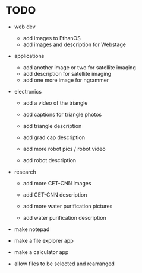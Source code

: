 # TODO
- web dev
    - add images to EthanOS
    - add images and description for Webstage

- applications
    - add another image or two for satellite imaging
    - add description for satellite imaging
    - add one more image for ngrammer

- electronics
    - add a video of the triangle
    - add captions for triangle photos
    - add triangle description

    - add grad cap description

    - add more robot pics / robot video
    - add robot description

- research
    - add more CET-CNN images
    - add CET-CNN description

    - add more water purification pictures
    - add water purification description

- make notepad
- make a file explorer app
- make a calculator app
- allow files to be selected and rearranged



